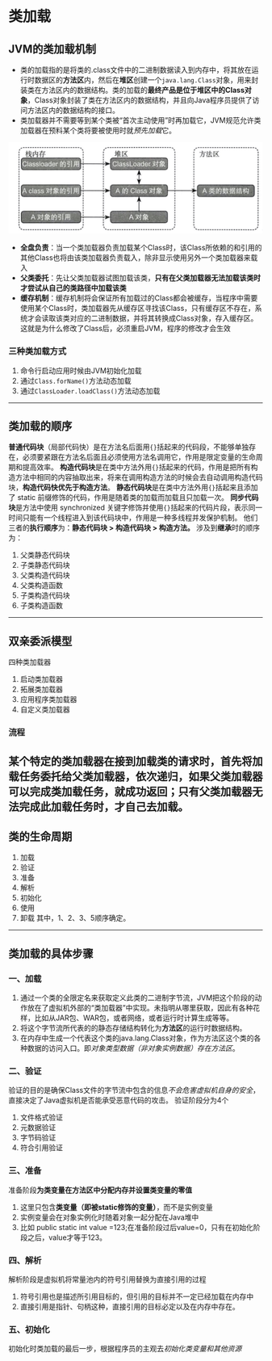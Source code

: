 # 类加载

## JVM的类加载机制
- 类的加载指的是将类的.class文件中的二进制数据读入到内存中，将其放在运行时数据区的**方法区**内，然后在**堆区**创建一个`java.lang.Class`对象，用来封装类在方法区内的数据结构。类的加载的**最终产品是位于堆区中的Class对象**，Class对象封装了类在方法区内的数据结构，并且向Java程序员提供了访问方法区内的数据结构的接口。
- 类加载器并不需要等到某个类被“首次主动使用”时再加载它，JVM规范允许类加载器在预料某个类将要被使用时就*预先加载*它。

![类被加载后在占内存中的分布情况][image-1]

- **全盘负责**：当一个类加载器负责加载某个Class时，该Class所依赖的和引用的其他Class也将由该类加载器负责载入，除非显示使用另外一个类加载器来载入
- **父类委托**：先让父类加载器试图加载该类，**只有在父类加载器无法加载该类时才尝试从自己的类路径中加载该类**
- **缓存机制**：缓存机制将会保证所有加载过的Class都会被缓存，当程序中需要使用某个Class时，类加载器先从缓存区寻找该Class，只有缓存区不存在，系统才会读取该类对应的二进制数据，并将其转换成Class对象，存入缓存区。这就是为什么修改了Class后，必须重启JVM，程序的修改才会生效

### 三种类加载方式
1. 命令行启动应用时候由JVM初始化加载
2. 通过`Class.forName()`方法动态加载
3. 通过`ClassLoader.loadClass()`方法动态加载
---- 
## 类加载的顺序
**普通代码块**（局部代码快）是在方法名后面用`{}`括起来的代码段，不能够单独存在，必须要紧跟在方法名后面且必须使用方法名调用它，作用是限定变量的生命周期和提高效率。
**构造代码块**是在类中方法外用`{}`括起来的代码，作用是把所有构造方法中相同的内容抽取出来，将来在调用构造方法的时候会去自动调用构造代码块，**构造代码快优先于构造方法**。
**静态代码块**是在类中方法外用`{}`括起来且添加了 static 前缀修饰的代码，作用是随着类的加载而加载且只加载一次。
**同步代码块**是方法中使用 synchronized 关键字修饰并使用`{}`括起来的代码片段，表示同一时间只能有一个线程进入到该代码块中，作用是一种多线程并发保护机制。
他们三者的**执行顺序**为：**静态代码块 \> 构造代码块 \> 构造方法。**
涉及到**继承**时的顺序为：
1. 父类静态代码块
2. 子类静态代码块
3. 父类构造代码块
4. 父类构造函数
5. 子类构造代码块
6. 子类构造函数
---- 
## 双亲委派模型
 四种类加载器
1. 启动类加载器
2. 拓展类加载器
3. 应用程序类加载器
4. 自定义类加载器
### 流程
某个特定的类加载器在接到加载类的请求时，首先将加载任务委托给父类加载器，依次递归，如果父类加载器可以完成类加载任务，就成功返回；只有父类加载器无法完成此加载任务时，才自己去加载。
---- 
## 类的生命周期
1. 加载
2. 验证
3. 准备
4. 解析
5. 初始化
6. 使用
7. 卸载
其中，1、2、3、5顺序确定。
---- 
## 类加载的具体步骤
### 一、加载
1. 通过一个类的全限定名来获取定义此类的二进制字节流，JVM把这个阶段的动作放在了虚拟机外部的“类加载器”中实现。未指明从哪里获取，因此有各种花样，比如从JAR包、WAR包，或者网络，或者运行时计算生成等等。
2. 将这个字节流所代表的的静态存储结构转化为**方法区**的运行时数据结构。
3. 在内存中生成一个代表这个类的java.lang.Class对象，作为方法区这个类的各种数据的访问入口。即*对象类型数据（非对象实例数据）存在方法区*。

### 二、验证
验证的目的是确保Class文件的字节流中包含的信息*不会危害虚拟机自身的安全*，直接决定了Java虚拟机是否能承受恶意代码的攻击。
验证阶段分为4个
1. 文件格式验证
2. 元数据验证
3. 字节码验证
4. 符合引用验证

### 三、准备
准备阶段**为类变量在方法区中分配内存并设置类变量的零值**
1. 这里只包含**类变量（即被static修饰的变量）**，而不是实例变量
2. 实例变量会在对象实例化时随着对象一起分配在Java堆中
3. 比如 public static int value =123;在准备阶段过后value=0，只有在初始化阶段之后，value才等于123。

### 四、解析
解析阶段是虚拟机将常量池内的符号引用替换为直接引用的过程
1. 符号引用也是描述所引用目标的，但引用的目标并不一定已经加载在内存中
2. 直接引用是指针、句柄这种，直接引用的目标必定以及在内存中存在。

### 五、初始化
初始化时类加载的最后一步，根据程序员的主观去*初始化类变量和其他资源*

[image-1]:	https://raw.githubusercontent.com/zhangpengnian/ImageRepository/master/img/20191007193211.png
